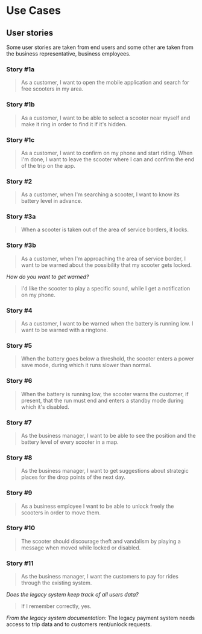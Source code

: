 # Use Cases
## User stories
Some user stories are taken from end users and some other are taken from the business representative, business employees.
### Story #1a
>As a customer, I want to open the mobile application and search for free scooters in my area.
### Story #1b
>As a customer, I want to be able to select a scooter near myself and make it ring in order to find it if it's hidden.
### Story #1c
>As a customer, I want to confirm on my phone and start riding. When I'm done, I want to leave the scooter where I can and confirm the end of the trip on the app.
### Story #2
>As a customer, when I'm searching a scooter, I want to know its battery level in advance.
### Story #3a
>When a scooter is taken out of the area of service borders, it locks.
### Story #3b
>As a customer, when I'm approaching the area of service border, I want to be warned about the possibility that my scooter gets locked.

_How do you want to get warned?_
>I'd like the scooter to play a specific sound, while I get a notification on my phone.
### Story #4
>As a customer, I want to be warned when the battery is running low. I want to be warned with a ringtone.
### Story #5
>When the battery goes below a threshold, the scooter enters a power save mode, during which it runs slower than normal.
### Story #6
>When the battery is running low, the scooter warns the customer, if present, that the run must end and enters a standby mode during which it's disabled.
### Story #7
>As the business manager, I want to be able to see the position and the battery level of every scooter in a map.
### Story #8
>As the business manager, I want to get suggestions about strategic places for the drop points of the next day.
### Story #9
>As a business employee I want to be able to unlock freely the scooters in order to move them.
### Story #10
>The scooter should discourage theft and vandalism by playing a message when moved while locked or disabled.
### Story #11
>As the business manager, I want the customers to pay for rides through the existing system.

_Does the legacy system keep track of all users data?_
>If I remember correctly, yes.

_From the legacy system documentation:_
The legacy payment system needs access to trip data and to customers rent/unlock requests.

